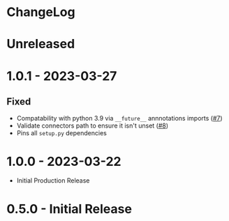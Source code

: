 # ChangeLog

# Unreleased

# 1.0.1 - 2023-03-27
## Fixed
- Compatability with python 3.9 via `__future__` annnotations imports ([#7](https://github.com/ibleducation/ibl-kafka-connect-api/issues/8))
- Validate connectors path to ensure it isn't unset ([#8](https://github.com/ibleducation/ibl-kafka-connect-api/issues/8))
- Pins all `setup.py` dependencies

# 1.0.0 - 2023-03-22
- Initial Production Release

# 0.5.0 - Initial Release
